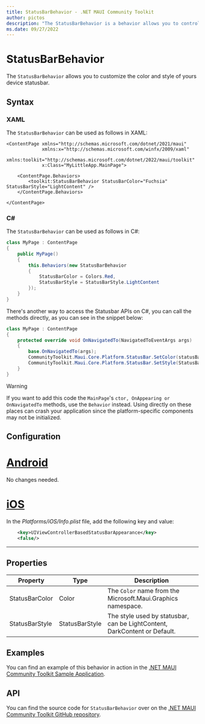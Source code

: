 ```yaml
---
title: StatusBarBehavior - .NET MAUI Community Toolkit
author: pictos
description: "The StatusBarBehavior is a behavior allows you to control the statusbar's style."
ms.date: 09/27/2022
---
```


# StatusBarBehavior

The `StatusBarBehavior` allows you to customize the color and style of yours device statusbar.

## Syntax

### XAML

The `StatusBarBehavior` can be used as follows in XAML:

```xaml
<ContentPage xmlns="http://schemas.microsoft.com/dotnet/2021/maui"
             xmlns:x="http://schemas.microsoft.com/winfx/2009/xaml"
             xmlns:toolkit="http://schemas.microsoft.com/dotnet/2022/maui/toolkit"
             x:Class="MyLittleApp.MainPage">
    
    <ContentPage.Behaviors>
        <toolkit:StatusBarBehavior StatusBarColor="Fuchsia" StatusBarStyle="LightContent" />
    </ContentPage.Behaviors>

</ContentPage>
```

### C#

The `StatusBarBehavior` can be used as follows in C#:

```csharp
class MyPage : ContentPage
{
    public MyPage()
    {
        this.Behaviors(new StatusBarBehavior
        {
            StatusBarColor = Colors.Red,
            StatusBarStyle = StatusBarStyle.LightContent
        });
    }
}
```

There's another way to access the Statusbar APIs on C#, you can call the methods directly, as you can see in the snippet below:

```csharp
class MyPage : ContentPage
{
    protected override void OnNavigatedTo(NavigatedToEventArgs args)
    {
        base.OnNavigatedTo(args);
        CommunityToolkit.Maui.Core.Platform.StatusBar.SetColor(statusBarColor);
        CommunityToolkit.Maui.Core.Platform.StatusBar.SetStyle(StatusBarStyle.LightContent);
    }
}
```

> [!WARNING]
> If you want to add this code the `MainPage`'s `ctor, OnAppearing or OnNavigatedTo` methods, use the `Behavior` instead.
> Using directly on these places can crash your application since the platform-specific components may not be initialized.


## Configuration

# [Android](#tab/android)

No changes needed.

# [iOS](#tab/ios)

In the _Platforms/iOS/Info.plist_ file, add the following key and value:

```xml
    <key>UIViewControllerBasedStatusBarAppearance</key>
    <false/>
```

-----

## Properties

|Property  |Type  |Description  |
|---------|---------|---------|
| StatusBarColor | Color | The `Color` name from the Microsoft.Maui.Graphics namespace. |
| StatusBarStyle | StatusBarStyle | The style used by statusbar, can be LightContent, DarkContent or Default. |

## Examples

You can find an example of this behavior in action in the [.NET MAUI Community Toolkit Sample Application](https://github.com/CommunityToolkit/Maui/blob/main/samples/CommunityToolkit.Maui.Sample/Pages/Behaviors/StatusBarBehaviorPage.xaml).

## API

You can find the source code for `StatusBarBehavior` over on the [.NET MAUI Community Toolkit GitHub repository](https://github.com/CommunityToolkit/Maui/blob/main/src/CommunityToolkit.Maui/Behaviors/PlatformBehaviors/StatusBar/StatusBarBehavior.shared.cs).
